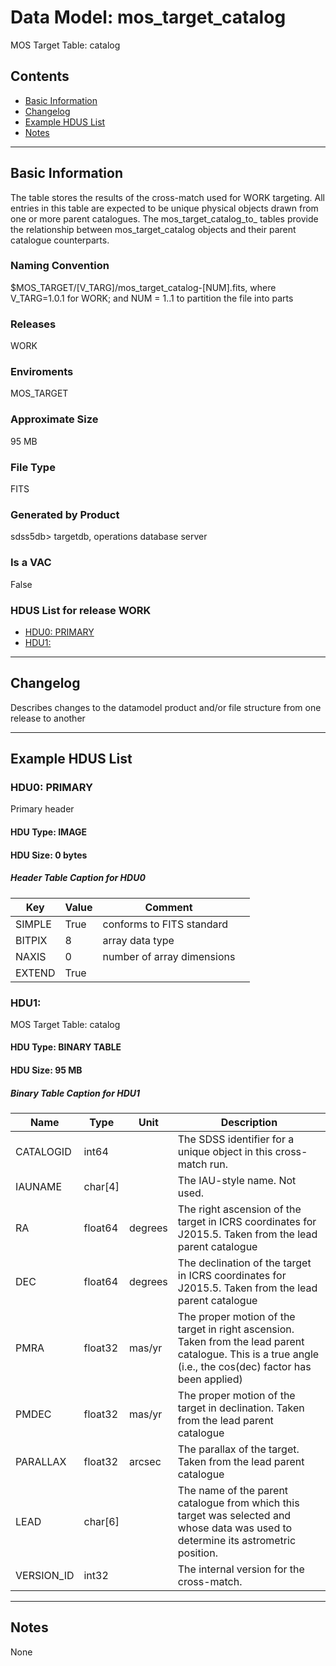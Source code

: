 # Data Model: mos_target_catalog


MOS Target Table: catalog


## Contents
- [Basic Information](#basic-information)
- [Changelog](#changelog)
- [Example HDUS List](#example-hdus-list)
- [Notes](#notes)

---

## Basic Information
The table stores the results of the cross-match used for WORK targeting. All entries in this table are expected to be unique physical objects drawn from one or more parent catalogues. The mos_target_catalog_to_ tables provide the relationship between mos_target_catalog objects and their parent catalogue counterparts.

### Naming Convention
$MOS_TARGET/[V_TARG]/mos_target_catalog-[NUM].fits, where V_TARG=1.0.1 for WORK; and NUM = 1..1 to partition the file into parts

### Releases
WORK

### Enviroments
MOS_TARGET

### Approximate Size
95 MB

### File Type
FITS

### Generated by Product
sdss5db> targetdb, operations database server

### Is a VAC
False

### HDUS List for release WORK
  - [HDU0: PRIMARY](#hdu0-primary)
  - [HDU1: ](#hdu1-)

---

## Changelog
Describes changes to the datamodel product and/or file structure from one release to another

---
## Example HDUS List

### HDU0: PRIMARY
Primary header

#### HDU Type: IMAGE
#### HDU Size:  0 bytes

##### Header Table Caption for HDU0
Key | Value | Comment | |
| --- | --- | --- | --- |
| SIMPLE | True | conforms to FITS standard |
| BITPIX | 8 | array data type |
| NAXIS | 0 | number of array dimensions |
| EXTEND | True |  |



### HDU1: 
MOS Target Table: catalog

#### HDU Type: BINARY TABLE
#### HDU Size:  95 MB


##### Binary Table Caption for HDU1
Name | Type | Unit | Description |
| --- | --- | --- | --- |
 | CATALOGID | int64 |  | The SDSS identifier for a unique object in this cross-match run. |
 | IAUNAME | char[4] |  | The IAU-style name. Not used. |
 | RA | float64 | degrees | The right ascension of the target in ICRS coordinates for J2015.5. Taken from the lead parent catalogue |
 | DEC | float64 | degrees | The declination of the target in ICRS coordinates for J2015.5. Taken from the lead parent catalogue |
 | PMRA | float32 | mas/yr | The proper motion of the target in right ascension. Taken from the lead parent catalogue. This is a true angle (i.e., the cos(dec) factor has been applied) |
 | PMDEC | float32 | mas/yr | The proper motion of the target in declination. Taken from the lead parent catalogue |
 | PARALLAX | float32 | arcsec | The parallax of the target. Taken from the lead parent catalogue |
 | LEAD | char[6] |  | The name of the parent catalogue from which this target was selected and whose data was used to determine its astrometric position. |
 | VERSION_ID | int32 |  | The internal version for the cross-match. |



---
## Notes
None